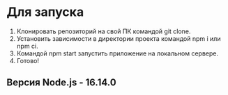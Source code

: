 # Для запуска

1. Клонировать репозиторий на свой ПК командой git clone.
2. Установить зависимости в директории проекта командой npm i или npm ci.
3. Командой npm start запустить приложение на локальном сервере.
4. Готово!

## Версия Node.js - 16.14.0
